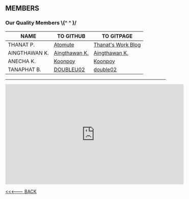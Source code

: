 ## MEMBERS

### Our Quality Members   \\(^ ^ )/

|NAME                |TO GITHUB                  |TO GITPAGE          |
|----------------|-------------------------------|--------------------|
|THANAT P.|[Atomute](https://github.com/Atomute/Atomute.github.io)|[Thanat's Work Blog](https://atomute.github.io/)|
|AINGTHAWAN K.|[Aingthawan K.](https://github.com/aingthawan)|[Aingthawan K.](https://aingthawan.github.io/) |
|ANECHA K.|[Koonpoy](https://github.com/Koonpoy)|[Koonpoy](https://koonpoy.github.io/)|
|TANAPHAT B.|[DOUBLEU02](https://github.com/DOUBLEU02)|[double02](https://doubleu02.github.io/)|

* * *

<iframe width="560" height="315" src="https://www.youtube.com/embed/W8x4m-qpmJ8?autoplay=1?start=91" title="YouTube video player" frameborder="0" allow="accelerometer; autoplay; clipboard-write; encrypted-media; gyroscope; picture-in-picture" allowfullscreen></iframe>

[<<<--- BACK](./)
